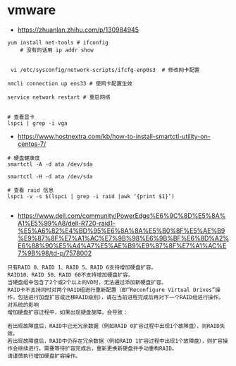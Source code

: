 

# vmware

- https://zhuanlan.zhihu.com/p/130984945





```
yum install net-tools # ifconfig 
	# 没有的话用 ip addr show


 vi /etc/sysconfig/network-scripts/ifcfg-enp0s3  # 修改网卡配置

nmcli connection up ens33 # 使网卡配置生效

service network restart # 重启网络
	
```



```
# 查看显卡
lspci | grep -i vga
```



- https://www.hostnextra.com/kb/how-to-install-smartctl-utility-on-centos-7/

```
# 硬盘健康度
smartctl -A -d ata /dev/sda

smartctl -H -d ata /dev/sda
```



```
# 查看 raid 信息
lspci -v -s $(lspci | grep -i raid |awk ‘{print $1}’)


```



- https://www.dell.com/community/PowerEdge%E6%9C%8D%E5%8A%A1%E5%99%A8/dell-R720-raid1-%E5%A6%82%E4%BD%95%E6%8A%8A%E5%B0%8F%E5%AE%B9%E9%87%8F%E7%A1%AC%E7%9B%98%E6%9B%BF%E6%8D%A2%E6%88%90%E5%A4%A7%E5%AE%B9%E9%87%8F%E7%A1%AC%E7%9B%98/td-p/7578002

```
只有RAID 0、RAID 1、RAID 5、RAID 6支持增加硬盘扩容。
RAID10、RAID 50、RAID 60不支持增加硬盘扩容。
当硬盘组中包含了2个或2个以上的VD时，无法通过添加新硬盘扩容。
RAID卡不支持同时对两个RAID组进行重新配置（即“Reconfigure Virtual Drives”操作，包括进行加盘扩容或迁移RAID级别），请在当前进程完成后再对下一个RAID组进行操作。
对系统的影响
增加硬盘扩容过程中，如果出现硬盘故障，会导致：

若出现故障盘后，RAID中已无冗余数据（例如RAID 0扩容过程中出现1个故障盘），则RAID失效。
若出现故障盘后，RAID中仍存在冗余数据（例如RAID 1扩容过程中出现1个故障盘），则扩容操作会继续进行。需要等待扩容完成后，重新更换新硬盘并手动重构RAID。
请谨慎执行增加硬盘扩容操作。
```











